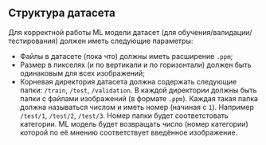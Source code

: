 ## Структура датасета
Для корректной работы ML модели датасет (для обучения/валидации/тестирования) должен иметь следующие параметры:
- Файлы в датасете (пока что) должны иметь расширение `.ppm`;
- Размер в пикселях (и по вертикали и по горизонтали) должен быть одинаковым для всех изображений;
- Корневая директория датасета должна содержать следующие папки: `/train`, `/test`, `/validation`. В каждой директории должны быть папки с файлами изображений (в формате `.ppm`). Каждая такая папка должна называться числом и иметь номер (начиная с `1`). Например `/test/1`, `/test/2`, `/test/3`. Номер папки будет соответстовать категории. ML модель будет возвращать число (номер категории) которой по её мнению соответствует введённое изображение.